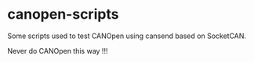 # canopen-scripts

Some scripts used to test CANOpen using cansend based on SocketCAN.

Never do CANOpen this way !!!

